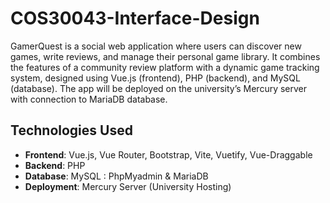 # COS30043-Interface-Design
GamerQuest is a social web application where users can discover new games, write reviews, and manage their personal game library. It combines the features of a community review platform with a dynamic game tracking system, designed using Vue.js (frontend), PHP (backend), and MySQL (database). The app will be deployed on the university’s Mercury server with connection to MariaDB database.

## Technologies Used

- **Frontend**: Vue.js, Vue Router, Bootstrap, Vite, Vuetify, Vue-Draggable
- **Backend**: PHP 
- **Database**: MySQL : PhpMyadmin & MariaDB
- **Deployment**: Mercury Server (University Hosting)

 
